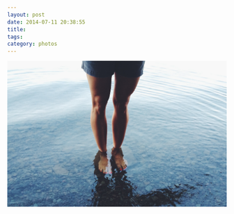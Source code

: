 ```yaml
---
layout: post
date: 2014-07-11 20:38:55
title: 
tags:
category: photos
---
```


![title](/assets/photoblog/meredith-in-the-resevoir.jpg)